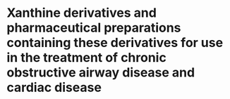 # Xanthine derivatives and pharmaceutical preparations containing these derivatives for use in the treatment of chronic obstructive airway disease and cardiac disease